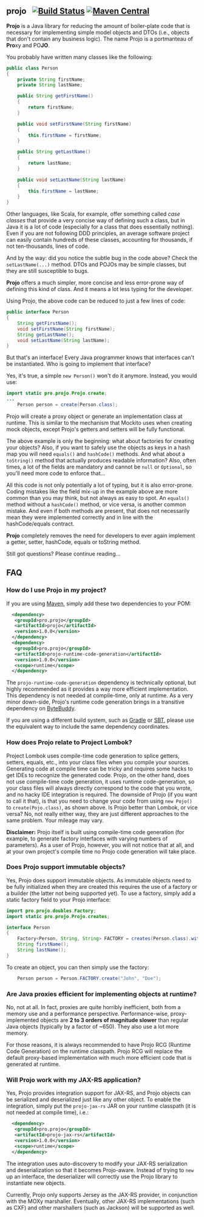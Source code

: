 ## projo &nbsp; [![Build Status](https://travis-ci.org/raner/projo.svg?branch=master)](https://travis-ci.org/raner/projo) [![Maven Central](https://img.shields.io/maven-central/v/pro.projo/projo.svg)](https://oss.sonatype.org/content/repositories/releases/pro/projo/)
**Projo** is a Java library for reducing the amount of boiler-plate code that is necessary for implementing simple model
objects and DTOs (i.e., objects that don't contain any business logic). The name Projo is a portmanteau of **Pro**xy and
PO**JO**.

You probably have written many classes like the following:

```java
public class Person
{
    private String firstName;
    private String lastName;

    public String getFirstName()
    {
        return firstName;
    }

    public void setFirstName(String firstName)
    {
        this.firstName = firstName;
    }

    public String getLastName()
    {
        return lastName;
    }

    public void setLastName(String lastName)
    {
        this.firstName = lastName;
    }
}
```
Other languages, like Scala, for example, offer something called *case classes* that provide a very concise way of defining
such a class, but in Java it is a lot of code (especially for a class that does essentially nothing). Even if you are not
following DDD principles, an average software project can easily contain hundreds of these classes, accounting for thousands,
if not ten-thousands, lines of code.

And by the way: did you notice the subtle bug in the code above? Check the ```setLastName(...)``` method. DTOs and POJOs may
be simple classes, but they are still susceptible to bugs.

**Projo** offers a much simpler, more concise and less error-prone way of defining this kind of class. And it means a lot
less typing for the developer.

Using Projo, the above code can be reduced to just a few lines of code:
```java
public interface Person
{
    String getFirstName();
    void setFirstName(String firstName);
    String getLastName();
    void setLastName(String lastName);
}
```
But that's an interface! Every Java programmer knows that interfaces can't be instantiated. Who is going to implement that
interface?

Yes, it's true, a simple ```new Person()``` won't do it anymore. Instead, you would use:
```java
import static pro.projo.Projo.create;
...
    Person person = create(Person.class);
```
Projo will create a proxy object or generate an implementation class at runtime. This is similar to the mechanism that
Mockito uses when creating mock objects, except Projo's getters and setters will be fully functional.

The above example is only the beginning: what about factories for creating your objects? Also, if you want to safely use the
objects as keys in a hash map you will need ```equals()``` and ```hashCode()``` methods. And what about a ```toString()```
method that actually produces readable information? Also, often times, a lot of the fields are mandatory and cannot be
```null``` or ```Optional```, so you'll need more code to enforce that...

All this code is not only potentially a lot of typing, but it is also error-prone. Coding mistakes like the field mix-up
in the example above are more common than you may think, but not always as easy to spot.
An ```equals()``` method without a ```hashCode()``` method, or vice versa, is another common mistake. And even if both methods
are present, that does not necessarily mean they were implemented correctly and in line with the hashCode/equals contract.

**Projo** completely removes the need for developers to ever again implement a getter, setter, hashCode, equals or toString
method.

Still got questions? Please continue reading...

## FAQ

### How do I use Projo in my project?
If you are using [Maven](https://maven.apache.org/), simply add these two dependencies to your POM:
```xml
  <dependency>
   <groupId>pro.projo</groupId>
   <artifactId>projo</artifactId>
   <version>1.0.0</version>
  </dependency>
  <dependency>
   <groupId>pro.projo</groupId>
   <artifactId>projo-runtime-code-generation</artifactId>
   <version>1.0.0</version>
   <scope>runtime</scope>
  </dependency>
```
The ```projo-runtime-code-generation``` dependency is technically optional, but highly recommended as it provides a way
more efficient implementation. This dependency is not needed at compile-time, only at runtime.
As a very minor down-side, Projo's runtime code generation brings in a transitive dependency on [ByteBuddy](http://bytebuddy.net/).

If you are using a different build system, such as [Gradle](https://gradle.org/) or [SBT](http://www.scala-sbt.org/),
please use the equivalent way to include the same dependency coordinates.

### How does Projo relate to Project Lombok?
Project Lombok uses compile-time code generation to splice getters, setters, equals, etc., into your class files when you
compile your sources. Generating code at compile time can be tricky and requires some hacks to get IDEs to recognize the
generated code. Projo, on the other hand, does not use compile-time code generation, it uses runtime code-generation, so your
class files will always directly correspond to the code that you wrote, and no hacky IDE integration is required. The
downside of Projo (if you want to call it that), is that you need to change your code from using ```new Pojo()``` to
```create(Pojo.class)```, as shown above. Is Projo better than Lombok, or vice versa? No, not really either way, they are
just different approaches to the same problem. Your mileage may vary.

**Disclaimer:** Projo itself is built using compile-time code generation (for example, to generate factory interfaces with
varying numbers of parameters). As a user of Projo, however, you will not notice that at all, and at your own project's
compile time no Projo code generation will take place.

### Does Projo support immutable objects?
Yes, Projo does support immutable objects. As immutable objects need to be fully initialized when they are created this
requires the use of a factory or a builder (the latter not being supported yet). To use a factory, simply add a static
factory field to your Projo interface:
```java
import pro.projo.doubles.Factory;
import static pro.projo.Projo.creates;

interface Person
{
    Factory<Person, String, String> FACTORY = creates(Person.class).with(Person::firstName, Person::lastName);
    String firstName();
    String lastName();
}
```
To create an object, you can then simply use the factory:
```java
    Person person = Person.FACTORY.create("John", "Doe");
```

### Are Java proxies efficient for implementing objects at runtime?
No, not at all. In fact, proxies are quite horribly inefficient, both from a memory use and a performance perspective.
Performance-wise, proxy-implemented objects are **2 to 3 orders of magnitude slower** than regular Java objects (typically
by a factor of ~650). They also use a lot more memory.

For those reasons, it is always recommended to have Projo RCG (Runtime Code Generation) on the runtime classpath. Projo
RCG will replace the default proxy-based implementation with much more efficient code that is generated at runtime.

### Will Projo work with my JAX-RS application?
Yes, Projo provides integration support for JAX-RS, and Projo objects can be serialized and deserialized just like
any other object. To enable the integration, simply put the ```projo-jax-rs``` JAR on your runtime classpath (it is
not needed at compile time), i.e.:
```xml
  <dependency>
   <groupId>pro.projo</groupId>
   <artifactId>projo-jax-rs</artifactId>
   <version>1.0.0</version>
   <scope>runtime</scope>
  </dependency>
```
The integration uses auto-discovery to modify your JAX-RS serialization and deserialization
so that it becomes Projo-aware. Instead of trying to ```new``` up an interface, the deserializer will correctly use
the Projo library to instantiate new objects.

Currently, Projo only supports Jersey as the JAX-RS provider, in conjunction with the MOXy marshaller. Eventually, other
JAX-RS implementations (such as CXF) and other marshallers (such as Jackson) will be supported as well.
